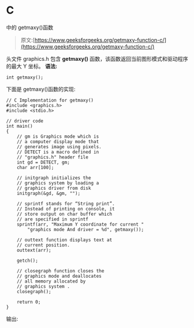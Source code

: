 # C

中的 getmaxy()函数

> 原文:[https://www.geeksforgeeks.org/getmaxy-function-c/](https://www.geeksforgeeks.org/getmaxy-function-c/)

头文件 graphics.h 包含 **getmaxy()** 函数，该函数返回当前图形模式和驱动程序的最大 Y 坐标。
**语法:**

```
int getmaxy();

```

下面是 getmaxy()函数的实现:

```
// C Implementation for getmaxy()
#include <graphics.h>
#include <stdio.h>

// driver code
int main()
{
    // gm is Graphics mode which is
    // a computer display mode that
    // generates image using pixels.
    // DETECT is a macro defined in
    // "graphics.h" header file
    int gd = DETECT, gm;
    char arr[100];

    // initgraph initializes the
    // graphics system by loading a
    // graphics driver from disk
    initgraph(&gd, &gm, "");

    // sprintf stands for “String print”.
    // Instead of printing on console, it
    // store output on char buffer which
    // are specified in sprintf
    sprintf(arr, "Maximum Y coordinate for current "
        "graphics mode And driver = %d", getmaxy());

    // outtext function displays text at
    // current position.
    outtext(arr);

    getch();

    // closegraph function closes the
    // graphics mode and deallocates
    // all memory allocated by
    // graphics system .
    closegraph();

    return 0;
}
```

输出: